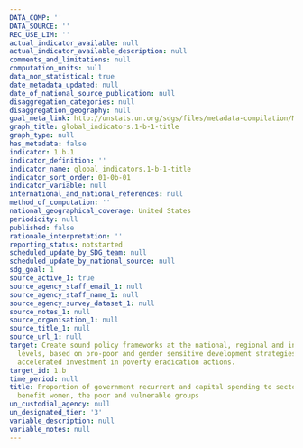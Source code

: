 ```yaml
---
DATA_COMP: ''
DATA_SOURCE: ''
REC_USE_LIM: ''
actual_indicator_available: null
actual_indicator_available_description: null
comments_and_limitations: null
computation_units: null
data_non_statistical: true
date_metadata_updated: null
date_of_national_source_publication: null
disaggregation_categories: null
disaggregation_geography: null
goal_meta_link: http://unstats.un.org/sdgs/files/metadata-compilation/Metadata-Goal-1.pdf
graph_title: global_indicators.1-b-1-title
graph_type: null
has_metadata: false
indicator: 1.b.1
indicator_definition: ''
indicator_name: global_indicators.1-b-1-title
indicator_sort_order: 01-0b-01
indicator_variable: null
international_and_national_references: null
method_of_computation: ''
national_geographical_coverage: United States
periodicity: null
published: false
rationale_interpretation: ''
reporting_status: notstarted
scheduled_update_by_SDG_team: null
scheduled_update_by_national_source: null
sdg_goal: 1
source_active_1: true
source_agency_staff_email_1: null
source_agency_staff_name_1: null
source_agency_survey_dataset_1: null
source_notes_1: null
source_organisation_1: null
source_title_1: null
source_url_1: null
target: Create sound policy frameworks at the national, regional and international
  levels, based on pro-poor and gender sensitive development strategies, to support
  accelerated investment in poverty eradication actions.
target_id: 1.b
time_period: null
title: Proportion of government recurrent and capital spending to sectors that disproportionately
  benefit women, the poor and vulnerable groups
un_custodial_agency: null
un_designated_tier: '3'
variable_description: null
variable_notes: null
---
```

